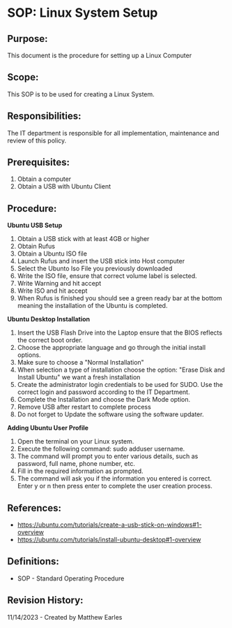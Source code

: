 # SOP: Linux System Setup

## Purpose:

This document is the procedure for setting up a Linux Computer

## Scope:

This SOP is to be used for creating a Linux System.

## Responsibilities:

The IT department is responsible for all implementation, maintenance and review of this policy.

## Prerequisites:

1. Obtain a computer
2. Obtain a USB with Ubuntu Client

## Procedure:

**Ubuntu USB Setup**
1. Obtain a USB stick with at least 4GB or higher
2. Obtain Rufus
3. Obtain a Ubuntu ISO file
4. Launch Rufus and insert the USB stick into Host computer
5. Select the Ubunto Iso File you previously downloaded
6. Write the ISO file, ensure that correct volume label is selected.
7. Write Warning and hit accept
8. Write ISO and hit accept
9. When Rufus is finished you should see a green ready bar at the bottom meaning the installation of the Ubuntu is completed.

**Ubuntu Desktop Installation**
1. Insert the USB Flash Drive into the Laptop ensure that the BIOS reflects the correct boot order.
2. Choose the appropriate language and go through the initial install options.
3. Make sure to choose a "Normal Installation"
4. When selection a type of installation choose the option: "Erase Disk and Install Ubuntu" we want a fresh installation
5. Create the administrator login credentials to be used for SUDO. Use the correct login and password according to the IT Department.
6. Complete the Installation and choose the Dark Mode option.
7. Remove USB after restart to complete process
8. Do not forget to Update the software using the software updater.

**Adding Ubuntu User Profile**
1. Open the terminal on your Linux system.
2. Execute the following command: sudo adduser username.
3. The command will prompt you to enter various details, such as password, full name, phone number, etc.
4. Fill in the required information as prompted.
5. The command will ask you if the information you entered is correct. Enter y or n then press enter to complete the user creation process.


## References:

* https://ubuntu.com/tutorials/create-a-usb-stick-on-windows#1-overview
* https://ubuntu.com/tutorials/install-ubuntu-desktop#1-overview

## Definitions:

* SOP - Standard Operating Procedure

## Revision History:

11/14/2023 - Created by Matthew Earles
